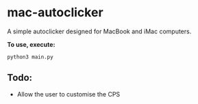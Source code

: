 # mac-autoclicker
A simple autoclicker designed for MacBook and iMac computers.

**To use, execute:**
```
python3 main.py
```

## Todo:
- Allow the user to customise the CPS